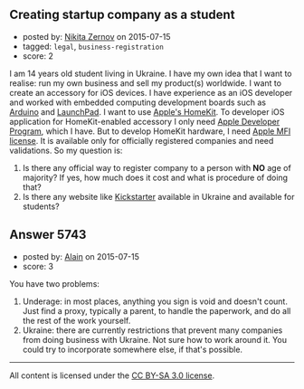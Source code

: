 ## Creating startup company as a student

- posted by: [Nikita Zernov](https://stackexchange.com/users/3383175/nikita-zernov) on 2015-07-15
- tagged: `legal`, `business-registration`
- score: 2

I am 14 years old student living in Ukraine. I have my own idea that I want to realise: run my own business and sell my product(s) worldwide. I want to create an accessory for iOS devices. I have experience as an iOS developer and worked with embedded computing development boards such as [Arduino][1] and [LaunchPad][2]. I want to use [Apple's HomeKit][3]. To developer iOS application for HomeKit-enabled
 accessory I only need [Apple Developer Program][4], which I have. But to develop HomeKit hardware, I need [Apple MFI license][5]. It is available only for officially registered companies and need validations. So my question is:

 1. Is there any official way to register company to a person with **NO** age of majority? If yes, how much does it cost and what is procedure of doing that?
 2. Is there any website like [Kickstarter][6] available in Ukraine and available for students?


  [1]: http://arduino.cc
  [2]: http://www.ti.com/launchpad
  [3]: https://developer.apple.com/homekit/
  [4]: https://developer.apple.com/programs/
  [5]: https://developer.apple.com/programs/mfi/
  [6]: https://www.kickstarter.com


## Answer 5743

- posted by: [Alain](https://stackexchange.com/users/21866/alain) on 2015-07-15
- score: 3

You have two problems:

 1. Underage: in most places, anything you sign is void and doesn't count. Just find a proxy, typically a parent, to handle the paperwork, and do all the rest of the work yourself.
 2. Ukraine: there are currently restrictions that prevent many companies from doing business with Ukraine. Not sure how to work around it. You could try to incorporate somewhere else, if that's possible.



---

All content is licensed under the [CC BY-SA 3.0 license](https://creativecommons.org/licenses/by-sa/3.0/).
